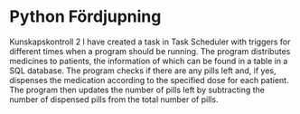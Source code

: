 # Python Fördjupning
Kunskapskontroll 2
I have created a task in Task Scheduler with triggers for different times when a program should be running. The program distributes medicines to patients, the information of which can be found in a table in a SQL database. The program checks if there are any pills left and, if yes, dispenses the medication according to the specified dose for each patient. The program then updates the number of pills left by subtracting the number of dispensed pills from the total number of pills. 
